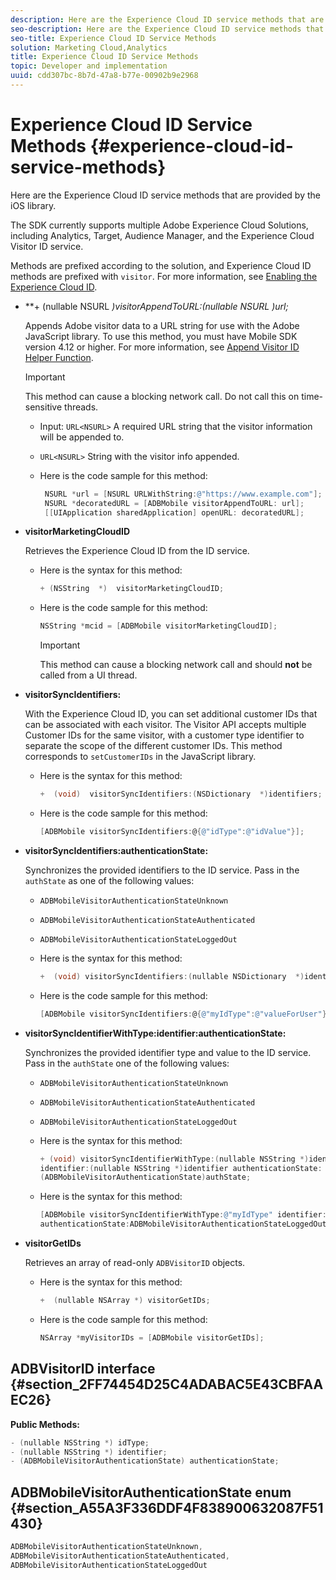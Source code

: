 ```yaml
---
description: Here are the Experience Cloud ID service methods that are provided by the iOS library.
seo-description: Here are the Experience Cloud ID service methods that are provided by the iOS library.
seo-title: Experience Cloud ID Service Methods
solution: Marketing Cloud,Analytics
title: Experience Cloud ID Service Methods
topic: Developer and implementation
uuid: cdd307bc-8b7d-47a8-b77e-00902b9e2968
---
```


# Experience Cloud ID Service Methods {#experience-cloud-id-service-methods}

Here are the Experience Cloud ID service methods that are provided by the iOS library.

The SDK currently supports multiple Adobe Experience Cloud Solutions, including Analytics, Target, Audience Manager, and the Experience Cloud Visitor ID service.

Methods are prefixed according to the solution, and Experience Cloud ID methods are prefixed with `visitor`. For more information, see [Enabling the Experience Cloud ID](/help/ios/marketing-cloud/mcvid.md). 

* **+ (nullable NSURL *)visitorAppendToURL:(nullable NSURL *)url;**

  Appends Adobe visitor data to a URL string for use with the Adobe JavaScript library. To use this method, you must have Mobile SDK version 4.12 or higher. For more information, see [Append Visitor ID Helper Function](https://marketing.adobe.com/resources/help/en_US/mcvid/mcvid-appendvisitorid.html). 
  
  >[!IMPORTANT]
  >
  >This method can cause a blocking network call. Do not call this on time-sensitive threads. 

  * Input: `URL<NSURL>`
    A required URL string that the visitor information will be appended to. 
  * `URL<NSURL>` 
    String with the visitor info appended. 

  * Here is the code sample for this method:

    ```objective-c
     NSURL *url = [NSURL URLWithString:@"https://www.example.com"];  
     NSURL *decoratedURL = [ADBMobile visitorAppendToURL: url];  
     [[UIApplication sharedApplication] openURL: decoratedURL];  
     ```

* **visitorMarketingCloudID**

  Retrieves the Experience Cloud ID from the ID service.

  * Here is the syntax for this method:

    ```objective-c
    + (NSString  *)  visitorMarketingCloudID;
    ```

  * Here is the code sample for this method:

    ```objective-c
    NSString *mcid = [ADBMobile visitorMarketingCloudID]; 
    ```

    >[!IMPORTANT]
    >
    >This method can cause a blocking network call and should **not** be called from a UI thread.

* **visitorSyncIdentifiers:**

  With the Experience Cloud ID, you can set additional customer IDs that can be associated with each visitor. The Visitor API accepts multiple Customer IDs for the same visitor, with a customer type identifier to separate the scope of the different customer IDs. This method corresponds to `setCustomerIDs` in the JavaScript library. 

  * Here is the syntax for this method:

    ```objective-c
    +  (void)  visitorSyncIdentifiers:(NSDictionary  *)identifiers;
    ```

  * Here is the code sample for this method:

    ```objective-c
    [ADBMobile visitorSyncIdentifiers:@{@"idType":@"idValue"}];
    ```

* **visitorSyncIdentifiers:authenticationState:**

  Synchronizes the provided identifiers to the ID service. Pass in the `authState` as one of the following values: 

  * `ADBMobileVisitorAuthenticationStateUnknown` 
  * `ADBMobileVisitorAuthenticationStateAuthenticated` 
  * `ADBMobileVisitorAuthenticationStateLoggedOut`

  * Here is the syntax for this method:

    ```objective-c
    +  (void) visitorSyncIdentifiers:(nullable NSDictionary  *)identifiers  authenticationState:(ADBMobileVisitorAuthenticationState)authState; 
    ```

  * Here is the code sample for this method:

    ```objective-c
    [ADBMobile visitorSyncIdentifiers:@{@"myIdType":@"valueForUser"}  authenticationState:ADBMobileVisitorAuthenticationStateAuthenticated]; 
    ```

* **visitorSyncIdentifierWithType:identifier:authenticationState:**

  Synchronizes the provided identifier type and value to the ID service. Pass in the `authState` one of the following values:

  * `ADBMobileVisitorAuthenticationStateUnknown` 
  * `ADBMobileVisitorAuthenticationStateAuthenticated`  
  * `ADBMobileVisitorAuthenticationStateLoggedOut` 

  * Here is the syntax for this method:

    ```objective-c
    + (void) visitorSyncIdentifierWithType:(nullable NSString *)identifierType  
    identifier:(nullable NSString *)identifier authenticationState:
    (ADBMobileVisitorAuthenticationState)authState; 
    ```

  * Here is the syntax for this method:

    ```objective-c
    [ADBMobile visitorSyncIdentifierWithType:@"myIdType" identifier:@"valueForUser"  
    authenticationState:ADBMobileVisitorAuthenticationStateLoggedOut]; 
    ```

* **visitorGetIDs**

   Retrieves an array of read-only `ADBVisitorID` objects. 

  * Here is the syntax for this method:

     ```objective-c
    +  (nullable NSArray *) visitorGetIDs;
    ```

  * Here is the code sample for this method:

    ```objective-c
    NSArray *myVisitorIDs = [ADBMobile visitorGetIDs];
    ```

## ADBVisitorID interface {#section_2FF74454D25C4ADABAC5E43CBFAAEC26}

**Public Methods:**

```objective-c
- (nullable NSString *) idType; 
- (nullable NSString *) identifier; 
- (ADBMobileVisitorAuthenticationState) authenticationState; 

```

## ADBMobileVisitorAuthenticationState enum {#section_A55A3F336DDF4F838900632087F51430}

```objective-c
ADBMobileVisitorAuthenticationStateUnknown, 
ADBMobileVisitorAuthenticationStateAuthenticated, 
ADBMobileVisitorAuthenticationStateLoggedOut
```

